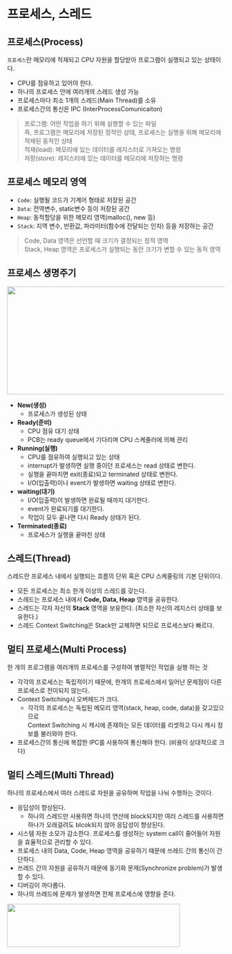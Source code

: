 # 프로세스, 스레드

## 프로세스(Process)
`프로세스`란 메모리에 적재되고 CPU 자원을 할당받아 프로그램이 실행되고 있는 상태이다.  
* CPU를 점유하고 있어야 한다.
* 하나의 프로세스 안에 여러개의 스레드 생성 가능
* 프로세스마다 최소 1개의 스레드(Main Thread)를 소유
* 프로세스간의 통신은 IPC (InterProcessComunicaiton)
> 프로그램: 어떤 작업을 하기 위해 실행할 수 있는 파일  
> 즉, 프로그램은 메모리에 저장된 정적인 상태, 프로세스는 실행을 위해 메모리에 적재된 동적인 상태  
> 적재(load): 메모리에 있는 데이터를 레지스터로 가져오는 명령   
> 저장(store): 레지스터에 있는 데이터를 메모리에 저장하는 명령

## 프로세스 메모리 영역
* `Code`: 실행될 코드가 기계어 형태로 저장된 공간
* `Data`: 전역변수, static변수 등이 저장된 공간
* `Heap`: 동적할당을 위한 메모리 영역(malloc(), new 등)
* `Stack`: 지역 변수, 반환값, 파라미터(함수에 전달되는 인자) 등을 저장하는 공간
> Code, Data 영역은 선언할 때 크기가 결정되는 정적 영역   
> Stack, Heap 영역은 프로세스가 실행되는 동안 크기가 변할 수 있는 동적 영역

## 프로세스 생명주기
<img src="https://user-images.githubusercontent.com/57896918/158165830-203bc68d-a277-4e36-bc22-b3d2a571271e.png" width="600" height="250">

* **New(생성)**
  * 프로세스가 생성된 상태
* **Ready(준비)**
  * CPU 점유 대기 상태
  * PCB는 ready queue에서 기다리며 CPU 스케줄러에 의해 관리
* **Running(실행)**
  * CPU를 점유하여 실행되고 있는 상태
  * interrupt가 발생하면 실행 중이던 프로세스는 read 상태로 변한다.
  * 실행을 끝마치면 exit(종료)되고 terminated 상태로 변한다.
  * I/O(입출력)이나 event가 발생하면 waiting 상태로 변한다.
* **waiting(대기)**
  * I/O(입출력)이 발생하면 완료될 때까지 대기한다.
  * event가 완료되기를 대기한다.
  * 작업이 모두 끝나면 다시 Ready 상태가 된다.
* **Terminated(종료)**
  * 프로세스가 실행을 끝마친 상태

## 스레드(Thread)
스레드란 프로세스 내에서 실행되는 흐름의 단위 혹은 CPU 스케줄링의 기본 단위이다.  
* 모든 프로세스는 최소 한개 이상의 스레드를 갖는다.
* 스레드는 프로세스 내에서 **Code, Data, Heap** 영역을 공유한다.
* 스레드는 각자 자신의 **Stack** 영역을 보유한다. (최소한 자신의 레지스터 상태를 보유한다.)
* 스레드 Context Switching은 Stack만 교체하면 되므로 프로세스보다 빠르다.

## 멀티 프로세스(Multi Process)
한 개의 프로그램을 여러개의 프로세스를 구성하여 병렬적인 작업을 실행 하는 것
* 각각의 프로세스는 독립적이기 때문에, 한개의 프로세스에서 일어난 문제점이 다른 프로세스로 전이되지 않는다.
* Context Switching시 오버헤드가 크다.
  * 각각의 프로세스는 독립된 메모리 영역(stack, heap, code, data)을 갖고있으므로  
    Context Switching 시 캐시에 존재하는 모든 데이터를 리셋하고 다시 캐시 정보를 불러와야 한다. 
* 프로세스간의 통신에 복잡한 IPC를 사용하여 통신해야 한다. (비용이 상대적으로 크다)

## 멀티 스레드(Multi Thread)
하나의 프로세스에서 여러 스레드로 자원을 공유하며 작업을 나눠 수행하는 것이다. 
* 응답성이 향상된다.
  * 하나의 스레드만 사용하면 하나의 연산에 block되지만 여러 스레드를 사용하면 하나가 오래걸려도 blcok되지 않아 응답성이 향상된다.
* 시스템 자원 소모가 감소한다. 프로세스를 생성하는 system call이 줄어들어 자원을 효율적으로 관리할 수 있다.
* 프로세스 내의 Data, Code, Heap 영역을 공유하기 때문에 쓰레드 간의 통신이 간단하다. 
* 쓰레드 간의 자원을 공유하기 때문에 동기화 문제(Synchronize problem)가 발생할 수 있다.
* 디버깅이 까다롭다.
* 하나의 쓰레드에 문제가 발생하면 전체 프로세스에 영향을 준다.

<img src="https://user-images.githubusercontent.com/31475037/103182665-9c814300-48f0-11eb-8566-aeb4085748e9.png" width="400" height="100">
